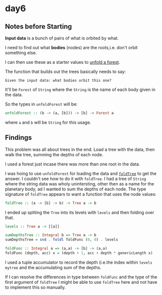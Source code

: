# day6

## Notes before Starting

**Input data** is a bunch of pairs of what is orbited by what.

I need to find out what **bodies** (nodes) are the roots,i.e.
don't orbit something else.

I can then use these as a starter values to [unfold a forest][tree].

[tree]: https://hackage.haskell.org/package/containers-0.6.2.1/docs/Data-Tree.html#g:2

The function that builds out the trees basically needs to say:
```
Given the input data: what bodies orbit this one?
```

It'll be  `Forest` of `String` where the `String` is the name
of each body given in the data.

So the types in `unfoldForest` will be:
```haskell
unfoldForest :: (b -> (a, [b])) -> [b] -> Forest a
```

where `a` and `b` will be `String` for this usage.

## Findings

This problem was all about trees in the end.  Load a tree with
the data, then walk the tree, summing the depths of each node.

I used a forest just incase there was more than one root in the data.

I was hoing to use `unfoldForest` for loading the data and
[`foldTree`][fold] to get the answer.  I couldn't see how to do it
with `foldTree`.  I had a tree of `String` where the string data
was wholy unintersting, other then as a name for the planetary body,
ad I wanted to sum the depths of each node. The type signature of
`foldTree` appears to want a function that uses the node values:

```haskell
foldTree :: (a -> [b] -> b) -> Tree a -> b
```

[fold]: https://hackage.haskell.org/package/containers-0.6.2.1/docs/Data-Tree.html#g:3

I ended up spliting the `Tree` into its levels with `levels` and
then folding over that.

```haskell
levels :: Tree a -> [[a]]

sumDepthsTree :: Integral b => Tree a -> b
sumDepthsTree = snd . foldl foldFunc (0, 0) . levels

foldFunc :: Integral a => (a,a) -> [b] -> (a,a)
foldFunc (depth, acc) x = (depth + 1, acc + depth * genericLength x)
```

I used a tuple accumulator to record the depth (i.e.the index within
`levels mytree` and the accumulating sum of the depths.

If I can resolve the differences in type between `foldFunc` and the
type of the first argument of `foldTree` I might be able to use
`foldTree` here and not have to implement this so manually.

